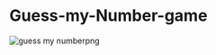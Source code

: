 # Guess-my-Number-game
![guess my numberpng](https://github.com/manasa8910/Guess-my-Number-game/assets/67619299/47e489e1-5478-45e9-9741-3c050c035a19)
